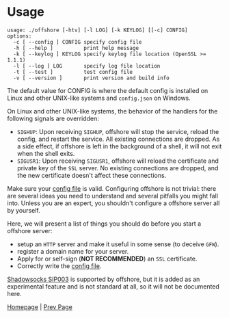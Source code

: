 # Usage

```
usage: ./offshore [-htv] [-l LOG] [-k KEYLOG] [[-c] CONFIG]
options:
  -c [ --config ] CONFIG specify config file
  -h [ --help ]          print help message
  -k [ --keylog ] KEYLOG specify keylog file location (OpenSSL >= 1.1.1)
  -l [ --log ] LOG       specify log file location
  -t [ --test ]          test config file
  -v [ --version ]       print version and build info
```

The default value for CONFIG is where the default config is installed on Linux and other UNIX-like systems and `config.json` on Windows.

On Linux and other UNIX-like systems, the behavior of the handlers for the following signals are overridden:

- `SIGHUP`: Upon receiving `SIGHUP`, offshore will stop the service, reload the config, and restart the service. All existing connections are dropped. As a side effect, if offshore is left in the background of a shell, it will not exit when the shell exits.
- `SIGUSR1`: Upon receiving `SIGUSR1`, offshore will reload the certificate and private key of the `SSL` server. No existing connections are dropped, and the new certificate doesn't affect these connections.

Make sure your [config file](config) is valid. Configuring offshore is not trivial: there are several ideas you need to understand and several pitfalls you might fall into. Unless you are an expert, you shouldn't configure a offshore server all by yourself.

Here, we will present a list of things you should do before you start a offshore server:

- setup an `HTTP` server and make it useful in some sense (to deceive `GFW`).
- register a domain name for your server.
- Apply for or self-sign (**NOT RECOMMENDED**) an `SSL` certificate.
- Correctly write the [config file](config).

[Shadowsocks SIP003](https://shadowsocks.org/en/spec/Plugin.html) is supported by offshore, but it is added as an experimental feature and is not standard at all, so it will not be documented here.

[Homepage](.) | [Prev Page](build)
